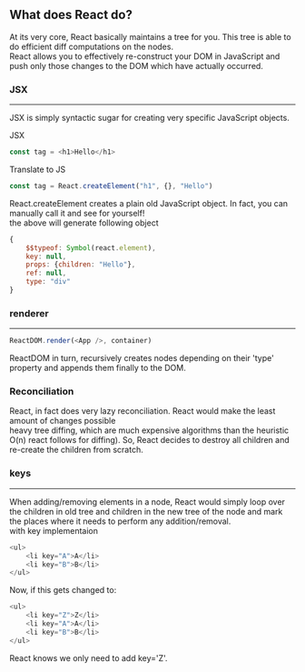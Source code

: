 ## What does React do?
At its very core, React basically maintains a tree for you. This tree is able to do efficient diff computations on the nodes.  
React allows you to effectively re-construct your DOM in JavaScript and push only those changes to the DOM which have actually occurred.

### **JSX**
---
JSX is simply syntactic sugar for creating very specific JavaScript objects.

JSX
```js
const tag = <h1>Hello</h1>
```
Translate to JS
```js
const tag = React.createElement("h1", {}, "Hello")
```
React.createElement creates a plain old JavaScript object. In fact, you can manually call it and see for yourself!   
the above will generate following object
```js
{
    $$typeof: Symbol(react.element),
    key: null,
    props: {children: "Hello"},
    ref: null,
    type: "div"
}
```

### **renderer**
---
```js
ReactDOM.render(<App />, container)
```
ReactDOM in turn, recursively creates nodes depending on their 'type' property and appends them finally to the DOM.

### **Reconciliation**

React, in fact does very lazy reconciliation. React would make the least amount of changes possible   
heavy tree diffing, which are much expensive algorithms than the heuristic     O(n) react follows for diffing). So, React decides to destroy all children and re-create the children from scratch.

### **keys**
---
When adding/removing elements in a node, React would simply loop over the children in old tree and children in the new tree of the node and mark the places where it needs to perform any addition/removal.   
with key implementaion 
```js
<ul>
    <li key="A">A</li>
    <li key="B">B</li>
</ul>
```
Now, if this gets changed to:
```js
<ul>
    <li key="Z">Z</li>
    <li key="A">A</li>
    <li key="B">B</li>
</ul>
```
React knows we only need to add key='Z'.